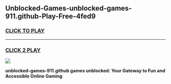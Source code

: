 
## Unblocked-Games-unblocked-games-911.github-Play-Free-4fed9
<h3>
<a href="https://premium76.site?title=unblocked-games-911.github&ref=21A">CLICK TO PLAY</a></h3>
<hr>

<h3>
<a href="https://premium76.site?title=unblocked-games-911.github&ref=21A">CLICK 2 PLAY</a>
  
</h3>

<a href="https://premium76.site?title=unblocked-games-911.github&ref=21A"><img src="https://clearcache.store/games.png"></a>


**unblocked-games-911.github games unblocked: Your Gateway to Fun and Accessible Online Gaming**
